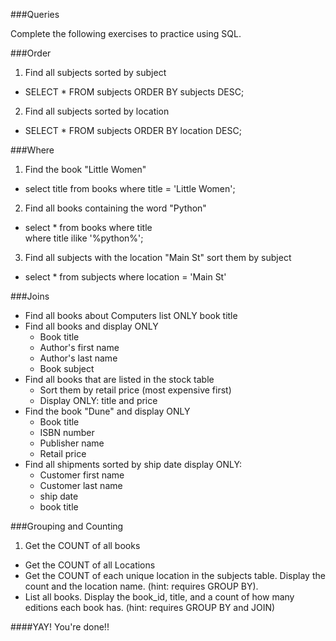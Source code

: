 
###Queries

Complete the following exercises to practice using SQL.

###Order

1. Find all subjects sorted by subject
* SELECT * FROM subjects ORDER BY subjects DESC;


2. Find all subjects sorted by location
* SELECT * FROM subjects ORDER BY location DESC;

###Where

1. Find the book "Little Women"
* select title from books where title = 'Little Women';

2. Find all books containing the word "Python"
* select * from books where title   
where title ilike '%python%';

3. Find all subjects with the location "Main St" sort them by subject
* select * from subjects 
where location = 'Main St'



###Joins

* Find all books about Computers list ONLY book title
* Find all books and display ONLY
  * Book title
  * Author's first name
  * Author's last name
  * Book subject
* Find all books that are listed in the stock table
  * Sort them by retail price (most expensive first)
  * Display ONLY: title and price
* Find the book "Dune" and display ONLY
  * Book title
  * ISBN number
  * Publisher name
  * Retail price
* Find all shipments sorted by ship date display ONLY:
  * Customer first name
  * Customer last name
  * ship date
  * book title

###Grouping and Counting

1. Get the COUNT of all books
* Get the COUNT of all Locations
* Get the COUNT of each unique location in the subjects table. Display the count and the location name. (hint: requires GROUP BY).
* List all books. Display the book_id, title, and a count of how many editions each book has. (hint: requires GROUP BY and JOIN)

####YAY! You're done!!
